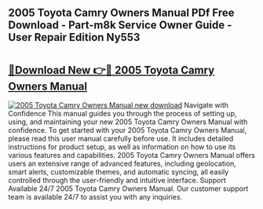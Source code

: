 ## 2005 Toyota Camry Owners Manual PDf Free Download - Part-m8k Service Owner Guide - User Repair Edition Ny553

# <h2><a href="http://bc41817.oget.top/?id=2005+Toyota+Camry+Owners+Manual">🔗Download New 👉🔴 2005 Toyota Camry Owners Manual</a></h2>

[![2005 Toyota Camry Owners Manual new download](https://i.imgur.com/5g1atiW.png)](http://bc41817.oget.top/?id=2005+Toyota+Camry+Owners+Manual)
Navigate with Confidence This manual guides you through the process of setting up, using, and maintaining your new 2005 Toyota Camry Owners Manual with confidence. To get started with your 2005 Toyota Camry Owners Manual, please read this user manual carefully before use. It includes detailed instructions for product setup, as well as information on how to use its various features and capabilities. 2005 Toyota Camry Owners Manual offers users an extensive range of advanced features, including geolocation, smart alerts, customizable themes, and automatic syncing, all easily controlled through the user-friendly and intuitive interface. Support Available 24/7 2005 Toyota Camry Owners Manual. Our customer support team is available 24/7 to assist you with any inquiries.
